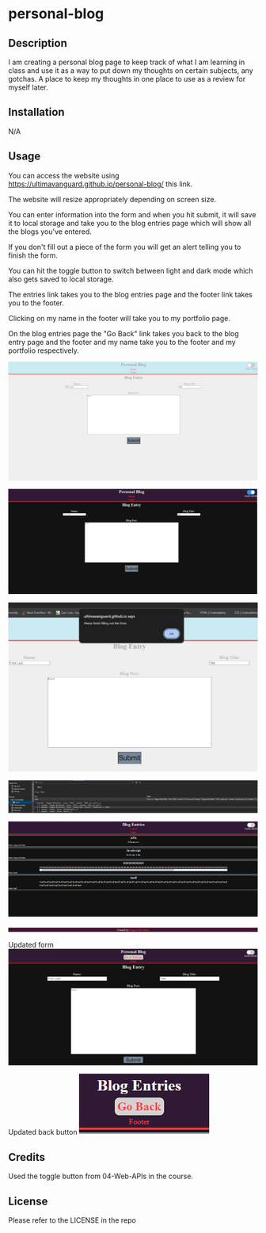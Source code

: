 # personal-blog

## Description

I am creating a personal blog page to keep track of what I am learning in class
and use it as a way to put down my thoughts on certain subjects, any gotchas. A
place to keep my thoughts in one place to use as a review for myself later.

## Installation

N/A

## Usage

You can access the website using https://ultimavanguard.github.io/personal-blog/ this link.

The website will resize appropriately depending on screen size.

You can enter information into the form and when you hit submit, it will save it to local storage and take you to the blog entries page which will show all the blogs you've entered.

If you don't fill out a piece of the form you will get an alert telling you to finish the form.

You can hit the toggle button to switch between light and dark mode which also gets saved to local storage.

The entries link takes you to the blog entries page and the footer link takes you to the footer.

Clicking on my name in the footer will take you to my portfolio page.

On the blog entries page the "Go Back" link takes you back to the blog entry page and the footer and my name take you to the footer and my portfolio respectively.

![alt text](https://github.com/UltimaVanguard/personal-blog/blob/main/assets/images/blog-form.png)

![alt text](https://github.com/UltimaVanguard/personal-blog/blob/main/assets/images/blog-form-dark.png)

![alt text](https://github.com/UltimaVanguard/personal-blog/blob/main/assets/images/alert.png)

![alt text](https://github.com/UltimaVanguard/personal-blog/blob/main/assets/images/local-storage.png)

![alt text](https://github.com/UltimaVanguard/personal-blog/blob/main/assets/images/blog-entries.png)

![alt text](https://github.com/UltimaVanguard/personal-blog/blob/main/assets/images/footer.png)

Updated form
![alt text](https://github.com/UltimaVanguard/personal-blog/blob/main/assets/images/updated-blog-form.png)

Updated back button
![alt text](https://github.com/UltimaVanguard/personal-blog/blob/main/assets/images/updated-back-button.png)

## Credits

Used the toggle button from 04-Web-APIs in the course.

## License

Please refer to the LICENSE in the repo
